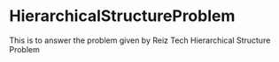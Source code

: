 # HierarchicalStructureProblem
This is to answer the problem given by Reiz Tech Hierarchical Structure Problem
